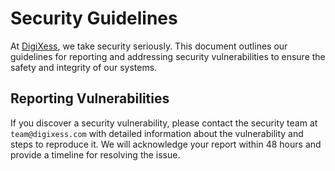 # Security Guidelines

At [DigiXess](https://www.digixess.com), we take security seriously. This document outlines our guidelines for reporting and addressing security vulnerabilities to ensure the safety and integrity of our systems.

## Reporting Vulnerabilities

If you discover a security vulnerability, please contact the security team at `team@digixess.com` with detailed information about the vulnerability and steps to reproduce it. We will acknowledge your report within 48 hours and provide a timeline for resolving the issue.
